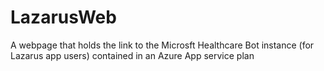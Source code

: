 # LazarusWeb
A webpage that holds the link to the Microsft Healthcare Bot instance (for Lazarus app users) contained in an Azure App service plan
